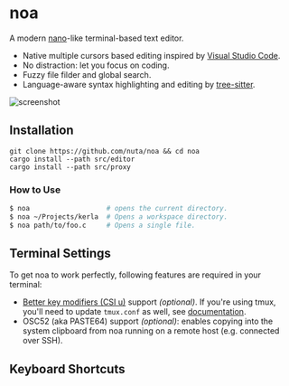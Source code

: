 # noa

A modern [nano](https://www.nano-editor.org/)-like terminal-based text editor.

- Native multiple cursors based editing inspired by [Visual Studio Code](https://code.visualstudio.com/).
- No distraction: let you focus on coding.
- Fuzzy file filder and global search.
- Language-aware syntax highlighting and editing by [tree-sitter](https://tree-sitter.github.io/tree-sitter/).

![screenshot](https://raw.githubusercontent.com/nuta/noa/prototyping/screenshot.png)

## Installation

```
git clone https://github.com/nuta/noa && cd noa
cargo install --path src/editor
cargo install --path src/proxy
```

### How to Use

```bash
$ noa                   # opens the current directory.
$ noa ~/Projects/kerla  # Opens a workspace directory.
$ noa path/to/foo.c     # Opens a single file.
```

## Terminal Settings
To get noa to work perfectly, following features are required in your terminal:

- [Better key modifiers (CSI u)](https://iterm2.com/documentation-csiu.html) support *(optional)*. If you're using tmux, you'll need to update `tmux.conf` as well, see [documentation](https://github.com/tmux/tmux/wiki/Modifier-Keys#extended-keys).
- OSC52 (aka PASTE64) support *(optional)*: enables copying into the system clipboard from noa running on a remote host (e.g. connected over SSH).

## Keyboard Shortcuts
